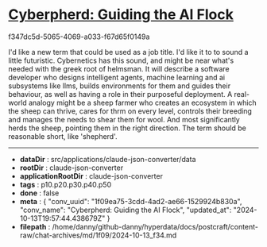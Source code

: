 # [Cyberpherd: Guiding the AI Flock](https://claude.ai/chat/1f09ea75-3cdd-4ad2-ae66-1529924b830a)

f347dc5d-5065-4069-a033-f67d65f0149a

I'd like a new term that could be used as a job title. I'd like it to to sound a little futuristic. Cybernetics has this sound, and might be near what's needed with the greek root of helmsman. It will describe a software developer who designs intelligent agents, machine learning and ai subsystems like llms, builds environments for them and guides their behaviour, as well as having a role in their purposeful deployment. A real-world analogy might be a sheep farmer who creates an ecosystem in which the sheep can thrive, cares for thrm on every level,  controls their breeding and manages the needs to shear them for wool. And most significantly herds the sheep, pointing them in the right direction. The term should be reasonable short, like 'shepherd'.

---

* **dataDir** : src/applications/claude-json-converter/data
* **rootDir** : claude-json-converter
* **applicationRootDir** : claude-json-converter
* **tags** : p10.p20.p30.p40.p50
* **done** : false
* **meta** : {
  "conv_uuid": "1f09ea75-3cdd-4ad2-ae66-1529924b830a",
  "conv_name": "Cyberpherd: Guiding the AI Flock",
  "updated_at": "2024-10-13T19:57:44.438679Z"
}
* **filepath** : /home/danny/github-danny/hyperdata/docs/postcraft/content-raw/chat-archives/md/1f09/2024-10-13_f34.md